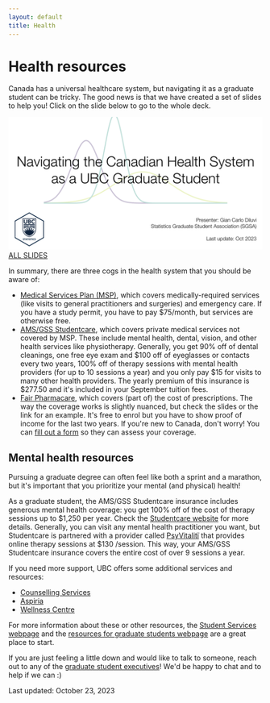 ```yaml
---
layout: default
title: Health
---
```


# Health resources

Canada has a universal healthcare system,
but navigating it as a graduate student can be tricky.
The good news is that we have created a set of slides to help you!
Click on the slide below to go to the whole deck.

<a href="https://docs.google.com/presentation/d/11Bg6SEEGsFH3BHpMaacjt1wXo6ODSfWH4m1v3hZwK8Q/edit?usp=sharing"><img src="img/health_talk.png" alt=""></a>
[ALL SLIDES](https://docs.google.com/presentation/d/11Bg6SEEGsFH3BHpMaacjt1wXo6ODSfWH4m1v3hZwK8Q/edit?usp=sharing)

In summary, there are three cogs in the health system
that you should be aware of:

- [Medical Services Plan (MSP)](https://www2.gov.bc.ca/gov/content/health/health-drug-coverage/msp),
which covers medically-required services 
(like visits to general practitioners and surgeries)
and emergency care.
If you have a study permit,
you have to pay $75/month, 
but services are otherwise free.
- [AMS/GSS Studentcare](https://studentcare.ca/rte/en/UniversityofBritishColumbiaAMSGSS_Home),
which covers private medical services not covered by MSP.
These include mental health, dental, vision, and other health services
like physiotherapy.
Generally, you get 90% off of dental cleanings,
one free eye exam and $100 off of eyeglasses or contacts every two years,
100% off of therapy sessions with mental health providers 
(for up to 10 sessions a year)
and you only pay $15 for visits to many other health providers.
The yearly premium of this insurance is $277.50
and it's included in your September tuition fees.
- [Fair Pharmacare](https://www2.gov.bc.ca/gov/content/health/health-drug-coverage/pharmacare-for-bc-residents/who-we-cover/fair-pharmacare-plan),
which covers (part of) the cost of prescriptions.
The way the coverage works is slightly nuanced,
but check the slides or the link for an example.
It's free to enrol but you have to show proof of income 
for the last two years.
If you're new to Canada, don't worry!
You can [fill out a form](https://www2.gov.bc.ca/gov/content/health/health-drug-coverage/pharmacare-for-bc-residents/who-we-cover/fair-pharmacare-plan/registration-for-new-residents-of-canada)
so they can assess your coverage.


## Mental health resources

Pursuing a graduate degree can often feel like both a sprint and a marathon,
but it's important that you prioritize your mental (and physical) health!

As a graduate student,
the AMS/GSS Studentcare insurance includes generous mental health coverage:
you get 100% off of the cost of therapy sessions up to $1,250 per year.
Check the [Studentcare website](https://studentcare.ca/rte/en/UniversityofBritishColumbiaAMSGSS_Health_HealthCoverage_HealthPractitioners_Psychologists)
for more details.
Generally, you can visit any mental health practitioner you want,
but Studentcare is partnered with a provider called 
[PsyVitalitï](https://psyvitaliti.ca/student-wellness/?utm_source=studentcare&utm_medium=web&utm_campaign=Studentcare%20Health%20Benefits&utm_content=L1)
that provides online therapy sessions at $130 /session.
This way, your AMS/GSS Studentcare insurance covers 
the entire cost of over 9 sessions a year.


If you need more support, UBC offers some additional services and resources:

* [Counselling Services](https://students.ubc.ca/health/counselling-services)
* [Aspiria](https://students.ubc.ca/health/ubc-student-assistance-program-sap)
* [Wellness Centre](https://students.ubc.ca/health/wellness-centre)

For more information about these or other resources, 
the [Student Services webpage](https://students.ubc.ca/health) and 
the [resources for graduate students webpage](https://www.grad.ubc.ca/current-students/health-wellbeing-safety) 
are a great place to start.

If you are just feeling a little down and would like to talk to someone, 
reach out to any of the [graduate student executives](./about.html)! 
We'd be happy to chat and to help if we can :)

Last updated: October 23, 2023